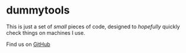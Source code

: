 # dummytools

This is just a set of *small* pieces of code, 
designed to *hopefully* quickly check things on machines I use.

Find us on [GitHub](https://github.com/marcodelapierre/dummytools)
